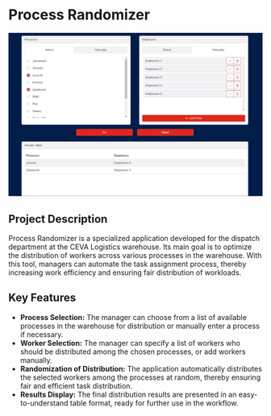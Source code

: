 # Process Randomizer

![Main page](./assets/screen.jpeg)

## Project Description

Process Randomizer is a specialized application developed for the dispatch
department at the CEVA Logistics warehouse. Its main goal is to optimize the
distribution of workers across various processes in the warehouse. With this
tool, managers can automate the task assignment process, thereby increasing work
efficiency and ensuring fair distribution of workloads.

## Key Features

- **Process Selection:** The manager can choose from a list of available
  processes in the warehouse for distribution or manually enter a process if
  necessary.
- **Worker Selection:** The manager can specify a list of workers who should be
  distributed among the chosen processes, or add workers manually.
- **Randomization of Distribution:** The application automatically distributes
  the selected workers among the processes at random, thereby ensuring fair and
  efficient task distribution.
- **Results Display:** The final distribution results are presented in an
  easy-to-understand table format, ready for further use in the workflow.

